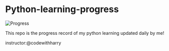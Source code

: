  <h1>
 Python-learning-progress
 </h1>
 
![Progress](https://progress-bar.dev/21/?width=500&title=Learned:)

This repo is the progress record of my python learning updated daily by me!




instructor:@codewithharry
